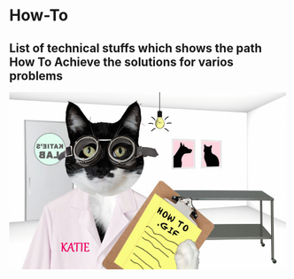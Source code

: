 # How-To

## List of technical stuffs which shows the path How To Achieve the solutions for varios problems

<img align="center" alt="GIF" src="https://github.com/Daz-zler/How-To/blob/main/unnamed.gif?raw=true" width="500" height="320" />

